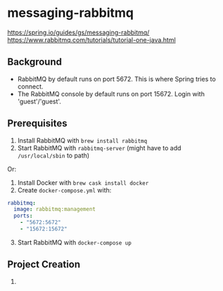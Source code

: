# messaging-rabbitmq

https://spring.io/guides/gs/messaging-rabbitmq/
https://www.rabbitmq.com/tutorials/tutorial-one-java.html

## Background

* RabbitMQ by default runs on port 5672. This is where Spring tries to connect.
* The RabbitMQ console by default runs on port 15672. Login with 'guest'/'guest'.

## Prerequisites

1. Install RabbitMQ with `brew install rabbitmq`
2. Start RabbitMQ with `rabbitmq-server` (might have to add `/usr/local/sbin` to path)

Or:

1. Install Docker with `brew cask install docker`
2. Create `docker-compose.yml` with:

```yml
rabbitmq:
  image: rabbitmq:management
  ports:
    - "5672:5672"
    - "15672:15672"
```

3. Start RabbitMQ with `docker-compose up`

## Project Creation

1. 

